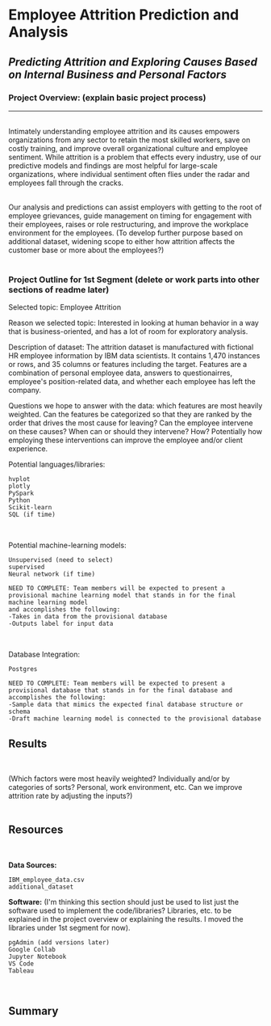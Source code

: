 # Employee Attrition Prediction and Analysis
## *Predicting Attrition and Exploring Causes Based on Internal Business and Personal Factors*
### Project Overview: (explain basic project process)
---
</br>
Intimately understanding employee attrition and its causes empowers organizations from any sector to retain the most skilled workers, save on costly training, and improve overall organizational culture and employee sentiment.  While attrition is a problem that effects every industry, use of our predictive models and findings are most helpful for large-scale organizations, where individual sentiment often flies under the radar and employees fall through the cracks.  
</br>
</br>

Our analysis and predictions can assist employers with getting to the root of employee grievances, guide management on timing for engagement with their employees, raises or role restructuring, and improve the workplace environment for the employees. (To develop further purpose based on additional dataset, widening scope to either how attrition affects the customer base or more about the employees?)
</br>
</br>

### Project Outline for 1st Segment (delete or work parts into other sections of readme later)

Selected topic: Employee Attrition

Reason we selected topic: Interested in looking at human behavior in a way that is business-oriented, and has a lot of room for exploratory analysis.  

Description of dataset: The attrition dataset is manufactured with fictional HR employee information by IBM data scientists.  It contains 1,470 instances or rows, and 35 columns or features including the target.  Features are a combination of personal employee data, answers to questionairres, employee's position-related data, and whether each employee has left the company.

Questions we hope to answer with the data: which features are most heavily weighted.  Can the features be categorized so that they are ranked by the order that drives the most cause for leaving? Can the employee intervene on these causes?  When can or should they intervene?  How?  Potentially how employing these interventions can improve the employee and/or client experience.  

Potential languages/libraries:  

    hvplot
    plotly
    PySpark
    Python
    Scikit-learn
    SQL (if time)
</br>

Potential machine-learning models:

    Unsupervised (need to select)
    supervised
    Neural network (if time)
    
    NEED TO COMPLETE: Team members will be expected to present a provisional machine learning model that stands in for the final machine learning model
    and accomplishes the following:
    -Takes in data from the provisional database
    -Outputs label for input data
</br>

Database Integration:

    Postgres
    
    NEED TO COMPLETE: Team members will be expected to present a provisional database that stands in for the final database and accomplishes the following:
    -Sample data that mimics the expected final database structure or schema
    -Draft machine learning model is connected to the provisional database

## Results
</br>

(Which factors were most heavily weighted?  Individually and/or by categories of sorts?  Personal, work environment, etc.  Can we improve attrition rate by adjusting the inputs?)
</br>
</br>


## Resources  
</br>

**Data Sources:**

    IBM_employee_data.csv 
    additional_dataset  

**Software:**
(I'm thinking this section should just be used to list just the software used to implement the code/libraries? Libraries, etc. to be explained in the project overview or explaining the results.  I moved the libraries under 1st segment for now).

    pgAdmin (add versions later)
    Google Collab
    Jupyter Notebook
    VS Code
    Tableau   
</br>

## Summary
</br>
